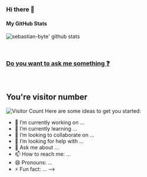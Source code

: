 ### Hi there 👋


#### My GitHub Stats 

![sebastian-byte' github stats](https://github-readme-stats.vercel.app/api?username=sebastian-byte&show_icons=true&theme=dracula)

<br>

### [Do you want to ask me something :question:](https://github.com/sebastian-byte/sebastian-byte/issues)

<br>

## You're visitor number
![Visitor Count](https://profile-counter.glitch.me/sebastian-byte/count.svg)
Here are some ideas to get you started:

- 🔭 I’m currently working on ...
- 🌱 I’m currently learning ...
- 👯 I’m looking to collaborate on ...
- 🤔 I’m looking for help with ...
- 💬 Ask me about ...
- 📫 How to reach me: ...
- 😄 Pronouns: ...
- ⚡ Fun fact: ...
-->
